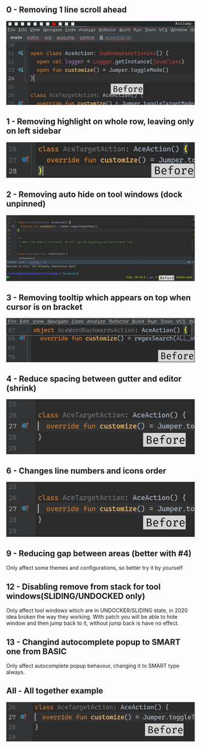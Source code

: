 ## 0 - Removing 1 line scroll ahead

![](./0.webp)

## 1 - Removing highlight on whole row, leaving only on left sidebar

![](./1.webp)

## 2 - Removing auto hide on tool windows (dock unpinned)

![](./2.webp)

## 3 - Removing tooltip which appears on top when cursor is on bracket

![](./3.webp)

## 4 - Reduce spacing between gutter and editor (shrink)

![](./4.webp)

## 6 - Changes line numbers and icons order

![](./6.webp)

## 9 - Reducing gap between areas (better with #4)

Only affect some themes and configurations, so better try it by yourself

## 12 - Disabling remove from stack for tool windows(SLIDING/UNDOCKED only)

Only affect tool windows which are in UNDOCKER/SLIDING state, in 2020 idea broken the way they working. With patch you will be able to hide window and then jump back to it, without jump back is have no effect.

## 13 - Changind autocomplete popup to SMART one from BASIC

Only affect autocomplete popup behavour, changing it to SMART type always.

## All - All together example

![](./all.webp)